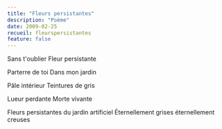 ```yaml
---
title: "Fleurs persistantes"
description: "Poème"
date: 2009-02-25
recueil: fleurspersistantes
feature: false
---
```


Sans t'oublier
Fleur persistante

Parterre de toi
Dans mon jardin

Pâle intérieur
Teintures de gris

Lueur perdante
Morte vivante

Fleurs persistantes du jardin artificiel
Éternellement grises éternellement creuses
